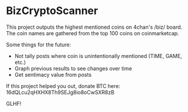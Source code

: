 # BizCryptoScanner

This project outputs the highest mentioned coins on 4chan's /biz/ board. The coin names are gathered from the top 100 coins on coinmarketcap.

Some things for the future:

- Not tally posts where coin is unintentionally mentioned (TIME, GAME, etc.)
- Graph previous results to see changes over time
- Get sentimacy value from posts

If this project helped you out, donate BTC here: 16dQLcu2qHXHX8Th9SEJg8io8oCwSXR8zB

GLHF!
